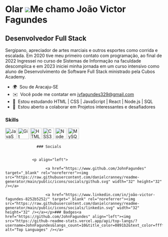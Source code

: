 Olar ![](https://user-images.githubusercontent.com/18350557/176309783-0785949b-9127-417c-8b55-ab5a4333674e.gif)Me chamo João Victor Fagundes
============================================================================================================================================

Desenvolvedor Full Stack
------------------------

Sergipano, apreciador de artes marciais e outros esportes como corrida e escalada. Em 2020 tive meu primeiro contato com programação, ao final de 2022 Ingressei no curso de Sistemas de Informação na faculdade descomplica e em 2023 iniciei minha jornada em um curso intensivo como aluno de Desenvolvimento de Software Full Stack ministrado pela Cubos Academy.

*   🌍  Sou de Aracaju-SE
*   ✉️  Você pode me contatar em [jvfagundes329@gmail.com](mailto:jvfagundes329@gmail.com)
*   🧠  Estou estudando HTML | CSS | JavaScript | React | Node.js | SQL
*   🤝  Estou aberto a colaborar em Projetos interessantes e desafiadores
   
### Skills 

<p align="left">
<a href="https://developer.mozilla.org/en-US/docs/Web/JavaScript" target="_blank" rel="noreferrer"><img src="https://raw.githubusercontent.com/danielcranney/readme-generator/main/public/icons/skills/javascript-colored.svg" width="36" height="36" alt="JavaScript" /></a>
<a href="https://git-scm.com/" target="_blank" rel="noreferrer"><img src="https://raw.githubusercontent.com/danielcranney/readme-generator/main/public/icons/skills/git-colored.svg" width="36" height="36" alt="Git" /></a>
<a href="https://developer.mozilla.org/en-US/docs/Glossary/HTML5" target="_blank" rel="noreferrer"><img src="https://raw.githubusercontent.com/danielcranney/readme-generator/main/public/icons/skills/html5-colored.svg" width="36" height="36" alt="HTML5" /></a>
<a href="https://www.w3.org/TR/CSS/#css" target="_blank" rel="noreferrer"><img src="https://raw.githubusercontent.com/danielcranney/readme-generator/main/public/icons/skills/css3-colored.svg" width="36" height="36" alt="CSS3" /></a>
<a href="https://nodejs.org/en/" target="_blank" rel="noreferrer"><img src="https://raw.githubusercontent.com/danielcranney/readme-generator/main/public/icons/skills/nodejs-colored.svg" width="36" height="36" alt="NodeJS" /></a>
<a href="https://www.mysql.com/" target="_blank" rel="noreferrer"><img src="https://raw.githubusercontent.com/danielcranney/readme-generator/main/public/icons/skills/mysql-colored.svg" width="36" height="36" alt="MySQL" /></a>
</p>
                    
                  ### Socials
                  
                  
                <p align="left">
                          
                      <a href="https://www.github.com/JohnFagundes" target="_blank" rel="noreferrer"><img src="https://raw.githubusercontent.com/danielcranney/readme-generator/main/public/icons/socials/github.svg" width="32" height="32" /></a>
                          
                      <a href="https://www.linkedin.com/in/joão-victor-fagundes-8252b5252/" target="_blank" rel="noreferrer"><img src="https://raw.githubusercontent.com/danielcranney/readme-generator/main/public/icons/socials/linkedin.svg" width="32" height="32" /></a></p>### Badges<a href="https://github.com/JohnFagundes" align="left"><img src="https://github-readme-stats.vercel.app/api/top-langs/?username=JohnFagundes&langs_count=10&title_color=0891b2&text_color=ffffff&icon_color=0891b2&bg_color=1c1917&hide_border=true&locale=en&custom_title=Top%20%Languages" alt="Top Languages" /></a>
